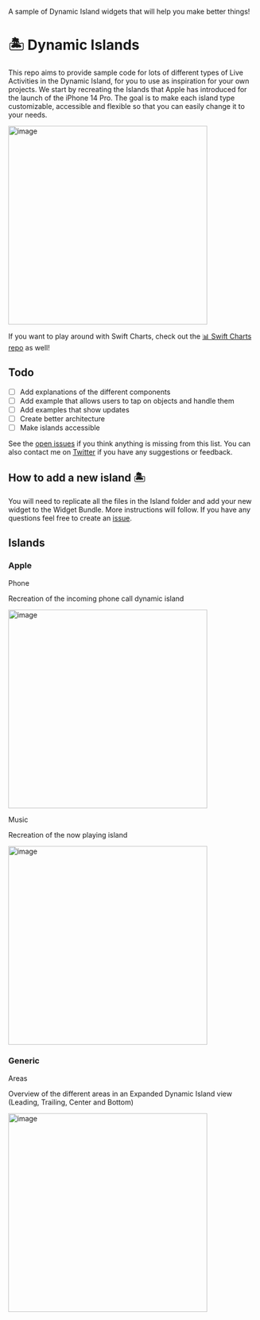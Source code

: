 A sample of Dynamic Island widgets that will help you make better things!

# 🏝 Dynamic Islands
This repo aims to provide sample code for lots of different types of Live Activities in the Dynamic Island, for you to use as inspiration for your own projects. We start by recreating the Islands that Apple has introduced for the launch of the iPhone 14 Pro. The goal is to make each island type customizable, accessible and flexible so that you can easily change it to your needs.

<img width="400" alt="image" src="https://user-images.githubusercontent.com/170948/191255202-778193ae-227f-44ff-8c03-c9aac7330e45.gif">

If you want to play around with Swift Charts, check out the [📊 Swift Charts repo](https://github.com/jordibruin/Swift-Charts-Examples) as well!

## Todo
- [ ] Add explanations of the different components
- [ ] Add example that allows users to tap on objects and handle them
- [ ] Add examples that show updates
- [ ] Create better architecture
- [ ] Make islands accessible

See the [open issues](https://github.com/jordibruin/Dynamic-Islands/issues) if you think anything is missing from this list. You can also contact me on [Twitter](https://www.twitter.com/jordibruin) if you have any suggestions or feedback.

## How to add a new island 🏝

You will need to replicate all the files in the Island folder and add your new widget to the Widget Bundle. More instructions will follow. If you have any questions feel free to create an [issue](https://github.com/jordibruin/Dynamic-Islands/issues).

## Islands

### Apple

Phone

Recreation of the incoming phone call dynamic island

<img width="400" alt="image" src="https://user-images.githubusercontent.com/170948/190910714-3b94b3f3-2e02-4e86-a094-a3d60f78129b.png">

Music

Recreation of the now playing island

<img width="400" alt="image" src="https://user-images.githubusercontent.com/170948/191253990-0008bcaa-384a-488e-9f13-8b6f6ccf8789.png">


### Generic

Areas

Overview of the different areas in an Expanded Dynamic Island view (Leading, Trailing, Center and Bottom)

<img width="400" alt="image" src="https://user-images.githubusercontent.com/170948/190910689-a15c2568-9dd3-4c2a-9f9e-296d8aac4d63.png">
